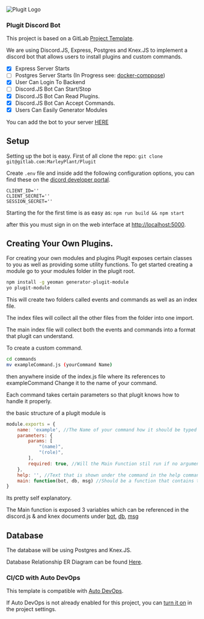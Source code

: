 ![Plugit Logo](https://gitlab.com/plugitdev/plugit/-/raw/master/public/logo.png)
### Plugit Discord Bot 
This project is based on a GitLab [Project Template](https://docs.gitlab.com/ee/gitlab-basics/create-project.html).


We are using Discord.JS, Express, Postgres and Knex.JS to implement a discord bot that allows users to install plugins and custom commands.

- [x] Express Server Starts
- [ ] Postgres Server Starts (In Progress see: [docker-comppose](https://gitlab.com/plugitdev/plugit/-/tree/docker-compose))
- [x] User Can Login To Backend
- [ ] Discord.JS Bot Can Start/Stop
- [x] Discord.JS Bot Can Read Plugins.
- [x] Discord.JS Bot Can Accept Commands.
- [x] Users Can Easily Generator Modules

You can add the bot to your server [HERE](https://discord.com/oauth2/authorize?client_id=355715029296742403&scope=bot&permissions=8)

## Setup
Setting up the bot is easy. First of all clone the repo:
`git clone git@gitlab.com:MarleyPlant/Plugit`

Create `.env` file and inside add the following configuration options, you can find these on the [dicord developer portal](https://discord.com/developers/applications).
```
CLIENT_ID=''
CLIENT_SECRET=''
SESSION_SECRET=''
```

Starting the for the first time is as easy as:
`npm run build && npm start`

after this you must sign in on the web interface at [http://localhost:5000]().

## Creating Your Own Plugins.
For creating your own modules and plugins Plugit exposes certain classes to you as well as providing some utility functions.
To get started creating a module go to your modules folder in the plugit root.

```bash
npm install -g yeoman generator-plugit-module
yo plugit-module
```
This will create two folders called events and commands as well as an index file.

The index files will collect all the other files from the folder into one import.

The main index file will collect both the events and commands into a format that plugit can understand.

To create a custom command.

```bash
cd commands
mv exampleCommand.js (yourCommand Name)
```

then anywhere inside of the index.js file where its references to exampleCommand Change it to the name of your command.

Each command takes certain parameters so that plugit knows how to handle it properly.

the basic structure of a plugit module is


```js
module.exports = {
    name: 'example', //The Name of your command how it should be typed into the discord chat - the prefix.
    parameters: {
        params: [
            "(name)",
            "(role)",
        ],
        required: true, //Will the Main Function stil run if no arguments are supplied?
    },
    help: '', //Text that is shown under the command in the help command.
    main: function(bot, db, msg) //Should be a function that contains the bulk of your code. See below for examples.
}
```
Its pretty self explanatory.


The Main function is exposed 3 variables which can be referenced in the discord.js & and knex documents under [bot](https://discord.js.org/#/docs/main/stable/class/Client), [db](http://knexjs.org/#Builder), [msg](https://discord.js.org/#/docs/main/stable/class/Message)

## Database
The database will be using Postgres and Knex.JS.


Database Relationship ER Diagram can be found [Here](https://app.lucidchart.com/invitations/accept/af12fac3-fb13-435f-a70c-f407b0b7a554).


### CI/CD with Auto DevOps

This template is compatible with [Auto DevOps](https://docs.gitlab.com/ee/topics/autodevops/).

If Auto DevOps is not already enabled for this project, you can [turn it on](https://docs.gitlab.com/ee/topics/autodevops/#enabling-auto-devops) in the project settings.
